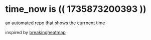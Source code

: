 # time_now is (( 1735873200393 ))

an automated repo that shows the currnent time

inspired by [breakingheatmap](https://github.com/breakingheatmap/breakingheatmap)